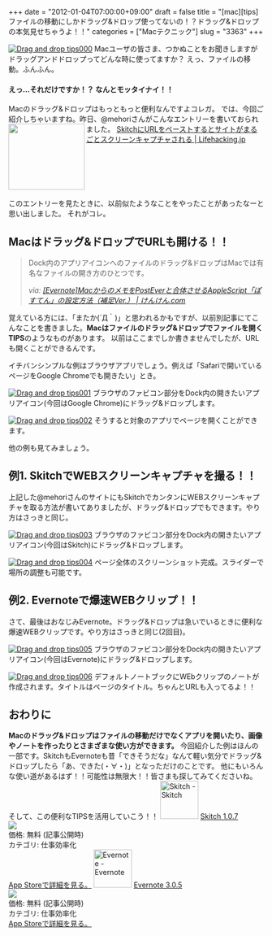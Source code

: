 +++
date = "2012-01-04T07:00:00+09:00"
draft = false
title = "[mac][tips]ファイルの移動にしかドラッグ&ドロップ使ってないの！？ドラッグ&ドロップの本気見せちゃうよ！！"
categories = ["Macテクニック"]
slug = "3363"
+++

<a href="https://knk-n.com/images/2012/01/drag-and-drop_tips000.png" title="Drag and drop tips000"><img src="https://knk-n.com/images/2012/01/drag-and-drop_tips000.png" alt="Drag and drop tips000" title="drag-and-drop_tips000.png" /></a>
Macユーザの皆さま、つかぬことをお聞きしますがドラッグアンドドロップってどんな時に使ってますか？
えっ、ファイルの移動。ふんふん。
<h4>えっ…それだけですか！？ なんとモッタイナイ！！</h4>
Macのドラッグ&ドロップはもっともっと便利なんですよコレガ。
では、今回ご紹介しちゃいますね。<!--more-->昨日、@mehoriさんがこんなエントリーを書いておられました。
<table width="100%"><a href="http://lifehacking.jp/2012/01/skitch-url-capture/?utm_source=feedburner&utm_medium=feed&utm_campaign=Feed%3A+Lifehackingjp+%28Lifehacking.jp%29&utm_content=FaceBook" target="_blank"><img class="alignleft" align="left" border="0" src="http://capture.heartrails.com/150x130/shadow?http://lifehacking.jp/2012/01/skitch-url-capture/?utm_source=feedburner&utm_medium=feed&utm_campaign=Feed%3A+Lifehackingjp+%28Lifehacking.jp%29&utm_content=FaceBook" alt="" width="150" height="130" /></a><a href="http://lifehacking.jp/2012/01/skitch-url-capture/?utm_source=feedburner&utm_medium=feed&utm_campaign=Feed%3A+Lifehackingjp+%28Lifehacking.jp%29&utm_content=FaceBook" target="_blank">SkitchにURLをペーストするとサイトがまるごとスクリーンキャプチャされる | Lifehacking.jp</a><a href="http://b.hatena.ne.jp/entry/http://lifehacking.jp/2012/01/skitch-url-capture/?utm_source=feedburner&utm_medium=feed&utm_campaign=Feed%3A+Lifehackingjp+%28Lifehacking.jp%29&utm_content=FaceBook" target="_blank"><img border="0" src="http://b.hatena.ne.jp/entry/image/http://lifehacking.jp/2012/01/skitch-url-capture/?utm_source=feedburner&utm_medium=feed&utm_campaign=Feed%3A+Lifehackingjp+%28Lifehacking.jp%29&utm_content=FaceBook" alt="" /></a></table>

このエントリーを見たときに、以前似たようなことをやったことがあったなーと思い出しました。
それがコレ。

<h2>Macはドラッグ&ドロップでURLも開ける！！</h2>
<blockquote cite="http://knk-n.com/2011/12/08/posten_setting_hosoku/" title="[Evernote]MacからのメモをPostEverと合体させるAppleScript「ぽすてん」の設定方法（補足Ver.） | けんけん.com">
<p>Dock内のアプリアイコンへのファイルのドラッグ&amp;ドロップはMacでは有名なファイルの開き方のひとつです。</p>
<cite>via: <a href="http://knk-n.com/2011/12/08/posten_setting_hosoku/" target="_blank">[Evernote]MacからのメモをPostEverと合体させるAppleScript「ぽすてん」の設定方法（補足Ver.） | けんけん.com</a></cite>
</blockquote>
覚えている方には、「またか(´Д｀)」と思われるかもですが、以前別記事にてこんなことを書きました。<strong>Macはファイルのドラッグ&ドロップでファイルを開くTIPS</strong>のようなものがあります。
以前はここまでしか書きませんでしたが、URLも開くことができるんです。

イチバンシンプルな例はブラウザアプリでしょう。例えば「Safariで開いているページをGoogle Chromeでも開きたい」とき。

<a href="https://knk-n.com/images/2012/01/drag-and-drop_tips001.png" title="Drag and drop tips001"><img src="https://knk-n.com/images/2012/01/drag-and-drop_tips001.png" alt="Drag and drop tips001" title="drag-and-drop_tips001.png" /></a>
ブラウザのファビコン部分をDock内の開きたいアプリアイコン(今回はGoogle Chrome)にドラッグ&ドロップします。

<a href="https://knk-n.com/images/2012/01/drag-and-drop_tips002.png" title="Drag and drop tips002"><img src="https://knk-n.com/images/2012/01/drag-and-drop_tips002.png" alt="Drag and drop tips002" title="drag-and-drop_tips002.png" /></a>
そうすると対象のアプリでページを開くことができます。

他の例も見てみましょう。

<h2>例1. SkitchでWEBスクリーンキャプチャを撮る！！</h2>
上記した@mehoriさんのサイトにもSkitchでカンタンにWEBスクリーンキャプチャを取る方法が書いてありましたが、ドラッグ&ドロップでもできます。やり方はさっきと同じ。

<a href="https://knk-n.com/images/2012/01/drag-and-drop_tips003.png" title="Drag and drop tips003"><img src="https://knk-n.com/images/2012/01/drag-and-drop_tips003.png" alt="Drag and drop tips003" title="drag-and-drop_tips003.png" /></a>
ブラウザのファビコン部分をDock内の開きたいアプリアイコン(今回はSkitch)にドラッグ&ドロップします。

<a href="https://knk-n.com/images/2012/01/drag-and-drop_tips004.png" title="Drag and drop tips004"><img src="https://knk-n.com/images/2012/01/drag-and-drop_tips004.png" alt="Drag and drop tips004" title="drag-and-drop_tips004.png" /></a>
ページ全体のスクリーンショット完成。スライダーで場所の調整も可能です。
<h2>例2. Evernoteで爆速WEBクリップ！！</h2>
さて、最後はおなじみEvernote。ドラッグ&ドロップは急いでいるときに便利な爆速WEBクリップです。やり方はさっきと同じ(2回目)。

<a href="https://knk-n.com/images/2012/01/drag-and-drop_tips005.png" title="Drag and drop tips005"><img src="https://knk-n.com/images/2012/01/drag-and-drop_tips005.png" alt="Drag and drop tips005" title="drag-and-drop_tips005.png" /></a>
ブラウザのファビコン部分をDock内の開きたいアプリアイコン(今回はEvernote)にドラッグ&ドロップします。

<a href="https://knk-n.com/images/2012/01/drag-and-drop_tips006.png" title="Drag and drop tips006"><img src="https://knk-n.com/images/2012/01/drag-and-drop_tips006.png" alt="Drag and drop tips006" title="drag-and-drop_tips006.png" /></a>
デフォルトノートブックにWEbクリップのノートが作成されます。タイトルはページのタイトル。ちゃんとURLも入ってるよ！！

<h2>おわりに</h2>
<strong>Macのドラッグ&ドロップはファイルの移動だけでなくアプリを開いたり、画像やノートを作ったりとさまざまな使い方ができます。</strong>
今回紹介した例はほんの一部です。SkitchもEvernoteも昔「できそうだな」なんて軽い気分でドラッグ&ドロップしたら「あ、できた(・∀・)」となっただけのことです。
他にもいろんな使い道があるはず！！可能性は無限大！！皆さまも探してみてくださいね。
そして、この便利なTIPSを活用していこう！！
<a href="http://itunes.apple.com/jp/app/skitch/id425955336?mt=12&uo=4" target="new"><img class="appstorehelper_appicn" width="75" height="75" src="http://a5.mzstatic.com/us/r1000/075/Purple/57/16/a3/mzi.tnvgpauc.512x512-75.png" alt="Skitch - Skitch"></a>
<a href="http://itunes.apple.com/jp/app/skitch/id425955336?mt=12&uo=4" target="new">Skitch 1.0.7</a><br>
<a href="http://itunes.apple.com/jp/app/skitch/id425955336?mt=12&uo=4" target="itunes_store"><img class="appstorehelper_icn" src="http://ax.phobos.apple.com.edgesuite.net/ja_jp/images/web/linkmaker/badge_macappstore-sm.gif" ></a><br>
価格: 無料 (記事公開時)<br>
カテゴリ: 仕事効率化<br>
<a href="http://itunes.apple.com/jp/app/skitch/id425955336?mt=12&uo=4" target="new">App Storeで詳細を見る。</a>
<a href="http://itunes.apple.com/jp/app/evernote/id406056744?mt=12&uo=4" target="new"><img class="appstorehelper_appicn" width="75" height="75" src="http://a2.mzstatic.com/us/r1000/110/Purple/d0/a4/4d/mzi.ziwoleis.512x512-75.png" alt="Evernote - Evernote"></a>
<a href="http://itunes.apple.com/jp/app/evernote/id406056744?mt=12&uo=4" target="new">Evernote 3.0.5</a><br>
<a href="http://itunes.apple.com/jp/app/evernote/id406056744?mt=12&uo=4" target="itunes_store"><img class="appstorehelper_icn" src="http://ax.phobos.apple.com.edgesuite.net/ja_jp/images/web/linkmaker/badge_macappstore-sm.gif" ></a><br>
価格: 無料 (記事公開時)<br>
カテゴリ: 仕事効率化<br>
<a href="http://itunes.apple.com/jp/app/evernote/id406056744?mt=12&uo=4" target="new">App Storeで詳細を見る。</a>
